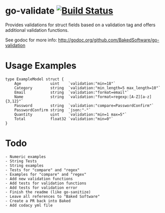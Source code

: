 # go-validate [![Build Status](https://travis-ci.org/BakedSoftware/go-validation.svg?branch=master)](https://travis-ci.org/BakedSoftware/go-validation)

Provides validations for struct fields based on a validation tag and offers additional validation functions.

See godoc for more info: http://godoc.org/github.com/BakedSoftware/go-validation

# Usage Examples

```
type ExampleModel struct {
    Age             uint    `validation:"min=18"`
    Category        string  `validation:"min_length=5 max_length=10"`
    Email           string  `validation:"format=email"`
    Name            string  `validation:"format=regexp:[A-Z][a-z]{3,12}"`
    Password        string  `validation:"compare=PasswordConfirm"`
    PasswordConfirm string  `json:"-"`
    Quantity        uint    `validation:"min=1 max=5"`
    Total           float32 `validation:"min=0"`
}
```

# Todo
    - Numeric examples
    - String Tests
    - String examples
    - Tests for "compare" and "regex"
    - Examples for "compare" and "regex"
    - Add new validation functions
    - Add tests for validation functions
    - Add tests for validation error
    - Finish the readme (like go-sanitize)
    - Leave all references to "Baked Software"
    - Create a PR back into Baked
    - Add codacy yml file